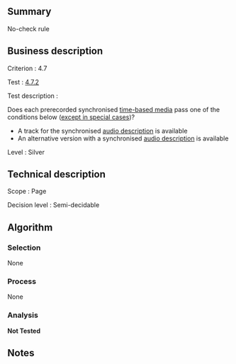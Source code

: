 ## Summary

No-check rule

## Business description

Criterion : 4.7

Test : [4.7.2](http://www.accessiweb.org/index.php/accessiweb-22-english-version.html#test-4-7-2)

Test description :

Does each prerecorded synchronised [time-based media](http://www.accessiweb.org/index.php/glossary-76.html#mMediaTemp) pass one of the conditions below ([except in special cases](http://www.accessiweb.org/index.php/glossary-76.html#cpCrit4-))? 

 * A track for the synchronised [audio description](http://www.accessiweb.org/index.php/glossary-76.html#mAudioDesc) is available
 * An alternative version with a synchronised [audio description](http://www.accessiweb.org/index.php/glossary-76.html#mAudioDesc) is available
 
Level : Silver 

## Technical description

Scope : Page

Decision level : Semi-decidable

## Algorithm

### Selection

None

### Process

None

### Analysis

**Not Tested**

## Notes

